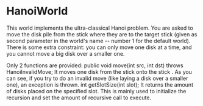# HanoiWorld #
This world implements the ultra-classical Hanoi problem. You are asked
to move the disk pile from the stick where they are to the target
stick (given as second parameter in the world's name -- number 1 for
the default world). There is some extra constraint: you can only move
one disk at a time, and you cannot move a big disk over a smaller one.

Only 2 functions are provided:     public void move(int src, int dst) throws HanoiInvalidMove;
It moves one disk from the stick onto the stick . As you can see, if you try to do an invalid move (like
laying a disk over a smaller one), an exception is thrown.     int getSlotSize(int slot);
It returns the amount of disks placed on the specified slot. This is mainly
used to initialize the recursion and set the amount of recursive call to execute.

